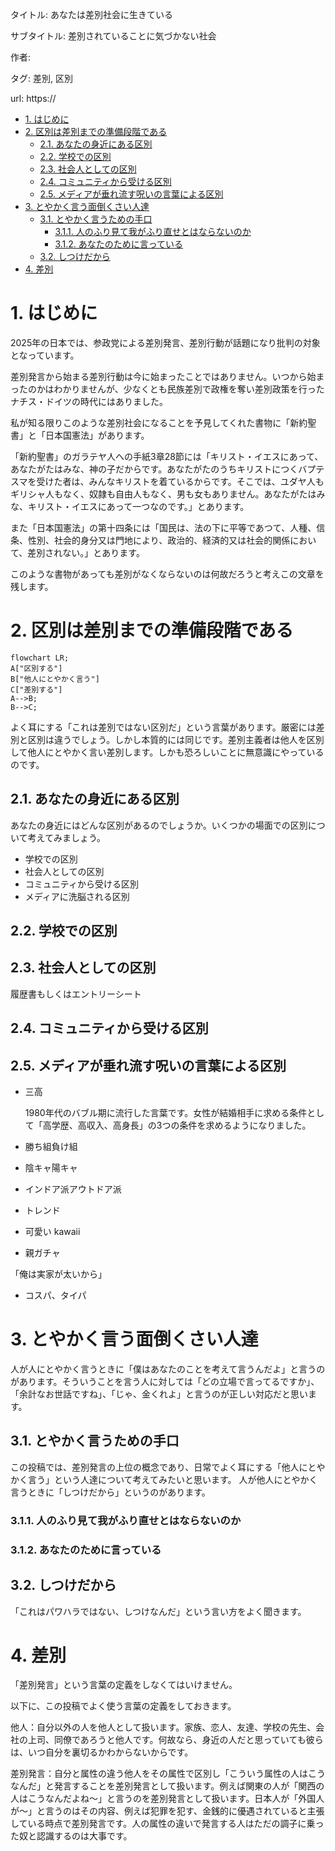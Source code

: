タイトル: あなたは差別社会に生きている

サブタイトル: 差別されていることに気づかない社会

作者:

タグ: 差別, 区別

url: https://

<!-- mtoc-start -->

- [1. はじめに](#1-はじめに)
- [2. 区別は差別までの準備段階である](#2-区別は差別までの準備段階である)
  - [2.1. あなたの身近にある区別](#21-あなたの身近にある区別)
  - [2.2. 学校での区別](#22-学校での区別)
  - [2.3. 社会人としての区別](#23-社会人としての区別)
  - [2.4. コミュニティから受ける区別](#24-コミュニティから受ける区別)
  - [2.5. メディアが垂れ流す呪いの言葉による区別](#25-メディアが垂れ流す呪いの言葉による区別)
- [3. とやかく言う面倒くさい人達](#3-とやかく言う面倒くさい人達)
  - [3.1. とやかく言うための手口](#31-とやかく言うための手口)
    - [3.1.1. 人のふり見て我がふり直せとはならないのか](#311-人のふり見て我がふり直せとはならないのか)
    - [3.1.2. あなたのために言っている](#312-あなたのために言っている)
  - [3.2. しつけだから](#32-しつけだから)
- [4. 差別](#4-差別)

<!-- mtoc-end -->

# 1. はじめに

2025年の日本では、参政党による差別発言、差別行動が話題になり批判の対象となっています。

差別発言から始まる差別行動は今に始まったことではありません。いつから始まったのかはわかりませんが、少なくとも民族差別で政権を奪い差別政策を行ったナチス・ドイツの時代にはありました。

私が知る限りこのような差別社会になることを予見してくれた書物に「新約聖書」と「日本国憲法」があります。

「新約聖書」のガラテヤ人への手紙3章28節には「キリスト・イエスにあって、あなたがたはみな、神の子だからです。あなたがたのうちキリストにつくバプテスマを受けた者は、みんなキリストを着ているからです。そこでは、ユダヤ人もギリシャ人もなく、奴隷も自由人もなく、男も女もありません。あなたがたはみな、キリスト・イエスにあって一つなのです。」とあります。

また「日本国憲法」の第十四条には「国民は、法の下に平等であつて、人種、信条、性別、社会的身分又は門地により、政治的、経済的又は社会的関係において、差別されない。」とあります。

このような書物があっても差別がなくならないのは何故だろうと考えこの文章を残します。

# 2. 区別は差別までの準備段階である

```mermaid
flowchart LR;
A["区別する"]
B["他人にとやかく言う"]
C["差別する"]
A-->B;
B-->C;
```

よく耳にする「これは差別ではない区別だ」という言葉があります。厳密には差別と区別は違うでしょう。しかし本質的には同じです。差別主義者は他人を区別して他人にとやかく言い差別します。しかも恐ろしいことに無意識にやっているのです。

## 2.1. あなたの身近にある区別

あなたの身近にはどんな区別があるのでしょうか。いくつかの場面での区別について考えてみましょう。

- 学校での区別
- 社会人としての区別
- コミュニティから受ける区別
- メディアに洗脳される区別

## 2.2. 学校での区別

## 2.3. 社会人としての区別

履歴書もしくはエントリーシート

## 2.4. コミュニティから受ける区別

## 2.5. メディアが垂れ流す呪いの言葉による区別

- 三高

  1980年代のバブル期に流行した言葉です。女性が結婚相手に求める条件として「高学歴、高収入、高身長」の3つの条件を求めるようになりました。

- 勝ち組負け組
- 陰キャ陽キャ
- インドア派アウトドア派
- トレンド
- 可愛い kawaii
- 親ガチャ

「俺は実家が太いから」

- コスパ、タイパ

# 3. とやかく言う面倒くさい人達

人が人にとやかく言うときに「僕はあなたのことを考えて言うんだよ」と言うのがあります。そういうことを言う人に対しては「どの立場で言ってるですか」、「余計なお世話ですね」、「じゃ、金くれよ」と言うのが正しい対応だと思います。

## 3.1. とやかく言うための手口

この投稿では、差別発言の上位の概念であり、日常でよく耳にする「他人にとやかく言う」という人達について考えてみたいと思います。
人が他人にとやかく言うときに「しつけだから」というのがあります。

### 3.1.1. 人のふり見て我がふり直せとはならないのか

### 3.1.2. あなたのために言っている

## 3.2. しつけだから

「これはパワハラではない、しつけなんだ」という言い方をよく聞きます。

# 4. 差別

「差別発言」という言葉の定義をしなくてはいけません。

以下に、この投稿でよく使う言葉の定義をしておきます。

他人：自分以外の人を他人として扱います。家族、恋人、友達、学校の先生、会社の上司、同僚であろうと他人です。何故なら、身近の人だと思っていても彼らは、いつ自分を裏切るかわからないからです。

差別発言：自分と属性の違う他人をその属性で区別し「こういう属性の人はこうなんだ」と発言することを差別発言として扱います。例えば関東の人が「関西の人はこうなんだよね〜」と言うのを差別発言として扱います。日本人が「外国人が〜」と言うのはその内容、例えば犯罪を犯す、金銭的に優遇されていると主張している時点で差別発言です。人の属性の違いで発言する人はただの調子に乗った奴と認識するのは大事です。
